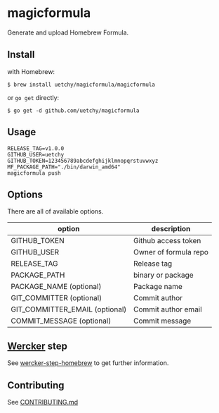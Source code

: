 # magicformula
Generate and upload Homebrew Formula.

## Install
with Homebrew:

```
$ brew install uetchy/magicformula/magicformula
```

or `go get` directly:

```
$ go get -d github.com/uetchy/magicformula
```

## Usage

```session
RELEASE_TAG=v1.0.0
GITHUB_USER=uetchy
GITHUB_TOKEN=123456789abcdefghijklmnopqrstuvwxyz
MF_PACKAGE_PATH="./bin/darwin_amd64"
magicformula push
```

## Options
There are all of available options.

option                            | description
--------------------------------- | ---------------------
GITHUB_TOKEN                      | Github access token
GITHUB_USER                       | Owner of formula repo
RELEASE_TAG                       | Release tag
PACKAGE_PATH                   | binary or package
PACKAGE_NAME (optional)        | Package name
GIT_COMMITTER (optional)       | Commit author
GIT_COMMITTER_EMAIL (optional) | Commit author email
COMMIT_MESSAGE (optional)      | Commit message

## [Wercker](http://wercker.com/) step
See [wercker-step-homebrew](https://github.com/uetchy/wercker-step-homebrew) to get further information.

## Contributing
See [CONTRIBUTING.md](https://github.com/uetchy/magicformula/blob/master/CONTRIBUTING.md)
